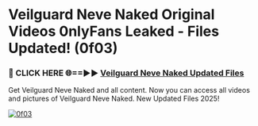 # Veilguard Neve Naked Original Videos 0nlyFans Leaked - Files Updated! (0f03)

<h3>🔴 CLICK HERE 🌐==►► <a href="https://tinyurl.com/up5wt9bj" rel="nofollow">Veilguard Neve Naked Updated Files</a></h3>

Get Veilguard Neve Naked and all content. Now you can access all videos and pictures of Veilguard Neve Naked. New Updated Files 2025!

[![0f03](https://i.imgur.com/ABiUzMV.gif)](https://tinyurl.com/up5wt9bj)
